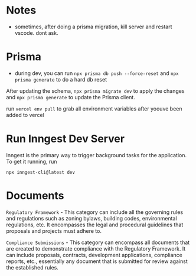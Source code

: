 # Notes

- sometimes, after doing a prisma migration, kill server and restart vscode. dont ask.

# Prisma

- during dev, you can run ```npx prisma db push --force-reset``` and ```npx prisma generate``` to do a hard db reset

After updating the schema, ```npx prisma migrate dev``` to apply the changes and ```npx prisma generate``` to update the Prisma client.


run ```vercel env pull``` to grab all environment variables after yoouve been added to vercel

# Run Inngest Dev Server

Inngest is the primary way to trigger background tasks for the application. To get it running, run 

```npx inngest-cli@latest dev```


# Documents

`Regulatory Framework` - This category can include all the governing rules and regulations such as zoning bylaws, building codes, environmental regulations, etc. It encompasses the legal and procedural guidelines that proposals and projects must adhere to.

`Compliance Submissions` - This category can encompass all documents that are created to demonstrate compliance with the Regulatory Framework. It can include proposals, contracts, development applications, compliance reports, etc., essentially any document that is submitted for review against the established rules.

